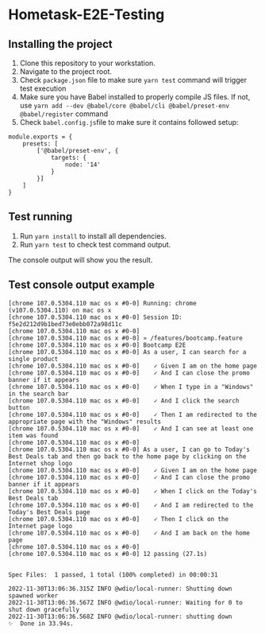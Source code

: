 # Hometask-E2E-Testing

## Installing the project

1. Clone this repository to your workstation.
2. Navigate to the project root.
3. Check ```package.json``` file to make sure ```yarn test``` command will trigger test execution
4. Make sure you have Babel installed to properly compile JS files. If not, use ```yarn add --dev @babel/core @babel/cli @babel/preset-env @babel/register``` command
5. Check ```babel.config.js```file to make sure it contains followed setup:
```
module.exports = {
    presets: [
        ['@babel/preset-env', {
            targets: {
                node: '14'
            }
        }]
    ]
}
```

## Test running
1. Run ```yarn install``` to install all dependencies.
2. Run ```yarn test``` to check test command output.

The console output will show you the result.

## Test console output example

```
[chrome 107.0.5304.110 mac os x #0-0] Running: chrome (v107.0.5304.110) on mac os x
[chrome 107.0.5304.110 mac os x #0-0] Session ID: f5e2d212d9b1bed73e0ebb072a98d11c
[chrome 107.0.5304.110 mac os x #0-0]
[chrome 107.0.5304.110 mac os x #0-0] » /features/bootcamp.feature
[chrome 107.0.5304.110 mac os x #0-0] Bootcamp E2E
[chrome 107.0.5304.110 mac os x #0-0] As a user, I can search for a single product
[chrome 107.0.5304.110 mac os x #0-0]    ✓ Given I am on the home page
[chrome 107.0.5304.110 mac os x #0-0]    ✓ And I can close the promo banner if it appears
[chrome 107.0.5304.110 mac os x #0-0]    ✓ When I type in a "Windows" in the search bar
[chrome 107.0.5304.110 mac os x #0-0]    ✓ And I click the search button
[chrome 107.0.5304.110 mac os x #0-0]    ✓ Then I am redirected to the appropriate page with the "Windows" results
[chrome 107.0.5304.110 mac os x #0-0]    ✓ And I can see at least one item was found
[chrome 107.0.5304.110 mac os x #0-0]
[chrome 107.0.5304.110 mac os x #0-0] As a user, I can go to Today's Best Deals tab and then go back to the home page by clicking on the Internet shop logo
[chrome 107.0.5304.110 mac os x #0-0]    ✓ Given I am on the home page
[chrome 107.0.5304.110 mac os x #0-0]    ✓ And I can close the promo banner if it appears
[chrome 107.0.5304.110 mac os x #0-0]    ✓ When I click on the Today's Best Deals tab
[chrome 107.0.5304.110 mac os x #0-0]    ✓ And I am redirected to the Today's Best Deals page
[chrome 107.0.5304.110 mac os x #0-0]    ✓ Then I click on the Internet page logo
[chrome 107.0.5304.110 mac os x #0-0]    ✓ And I am back on the home page
[chrome 107.0.5304.110 mac os x #0-0]
[chrome 107.0.5304.110 mac os x #0-0] 12 passing (27.1s)


Spec Files:	 1 passed, 1 total (100% completed) in 00:00:31 

2022-11-30T13:06:36.315Z INFO @wdio/local-runner: Shutting down spawned worker
2022-11-30T13:06:36.567Z INFO @wdio/local-runner: Waiting for 0 to shut down gracefully
2022-11-30T13:06:36.568Z INFO @wdio/local-runner: shutting down
✨  Done in 33.94s.
```